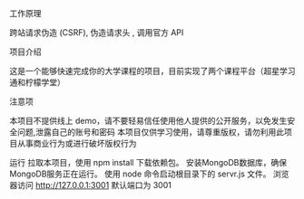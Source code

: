 工作原理

跨站请求伪造 (CSRF), 伪造请求头 , 调用官方 API

项目介绍

这是一个能够快速完成你的大学课程的项目，目前实现了两个课程平台（超星学习通和柠檬学堂）


注意项

本项目不提供线上 demo，请不要轻易信任使用他人提供的公开服务，以免发生安全问题,泄露自己的账号和密码
本项目仅供学习使用，请尊重版权，请勿利用此项目从事商业行为或进行破坏版权行为

运行
拉取本项目，使用 npm install 下载依赖包。
安装MongoDB数据库，确保MongoDB服务正在运行。
使用 node 命令启动根目录下的 servr.js 文件。
浏览器访问 http://127.0.0.1:3001 默认端口为 3001


